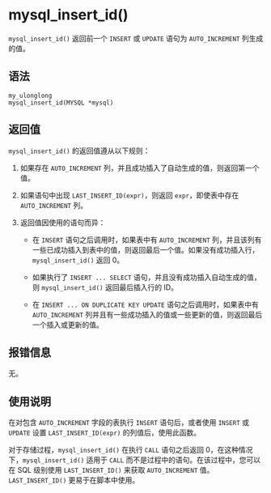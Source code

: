 mysql_insert_id() 
======================================

`mysql_insert_id()` 返回前一个 `INSERT` 或 `UPDATE` 语句为 `AUTO_INCREMENT` 列生成的值。

语法 
-----------------------

```unknow
my_ulonglong
mysql_insert_id(MYSQL *mysql)
```



返回值 
------------------------

`mysql_insert_id()` 的返回值遵从以下规则：

1. 如果存在 `AUTO_INCREMENT` 列，并且成功插入了自动生成的值，则返回第一个值。

   

2. 如果语句中出现 `LAST_INSERT_ID(expr)`，则返回 `expr`，即使表中存在 `AUTO_INCREMENT` 列。

   

3. 返回值因使用的语句而异：

   * 在 `INSERT` 语句之后调用时，如果表中有 `AUTO_INCREMENT` 列，并且该列有一些已成功插入到表中的值，则返回最后一个值。如果没有成功插入行，`mysql_insert_id()` 返回 0。

     
   
   * 如果执行了 `INSERT ... SELECT` 语句，并且没有成功插入自动生成的值，则 `mysql_insert_id()` 返回最后插入行的 ID。

     
   
   * 在 `INSERT ... ON DUPLICATE KEY UPDATE` 语句之后调用时，如果表中有 `AUTO_INCREMENT` 列并且有一些成功插入的值或一些更新的值，则返回最后一个插入或更新的值。

     
   

   




报错信息 
-------------------------

无。

使用说明 
-------------------------

在对包含 `AUTO_INCREMENT` 字段的表执行 `INSERT` 语句后，或者使用 `INSERT` 或 `UPDATE` 设置 `LAST_INSERT_ID(expr)` 的列值后，使用此函数。

对于存储过程，`mysql_insert_id()` 在执行 `CALL` 语句之后返回 0，在这种情况下，`mysql_insert_id()` 适用于 `CALL` 而不是过程中的语句。在该过程中，您可以在 SQL 级别使用 `LAST_INSERT_ID()` 来获取 `AUTO_INCREMENT` 值。`LAST_INSERT_ID()` 更易于在脚本中使用。
